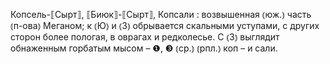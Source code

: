 ---
---

Копсель-⟦Сырт⟧, ⟦Биюк⟧-⟦Сырт⟧, Копсали
: возвышенная ⦅юж.⦆ часть ⦅п-ова⦆ Меганом; к ⦅Ю⦆ и ⦅З⦆ обрывается скальными уступами, с других сторон более пологая, в оврагах и редколесье. С ⦅З⦆ выглядит обнаженным горбатым мысом – ❶, ❸ ⦅ср.⦆ ⦅рпл.⦆ коп – и сали.
